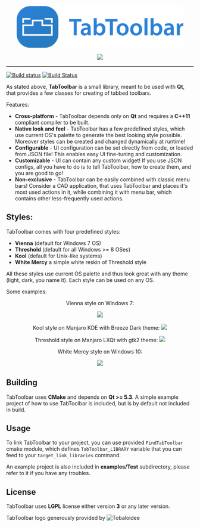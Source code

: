 <p align="center">
  <img src="https://raw.githubusercontent.com/SeriousAlexej/TabToolbar/master/screenshots/logo/logotype-a.png">
</p>

<p align="center">
  <img src="https://raw.githubusercontent.com/SeriousAlexej/TabToolbar/master/screenshots/screen.png">
</p>

-------------

[![Build status](https://ci.appveyor.com/api/projects/status/03acxnds340jgnm1?svg=true)](https://ci.appveyor.com/project/SeriousAlexej/tabtoolbar)
[![Build Status](https://travis-ci.org/SeriousAlexej/TabToolbar.svg?branch=master)](https://travis-ci.org/SeriousAlexej/TabToolbar)

As stated above, **TabToolbar** is a small library, meant to be used with **Qt**,
that provides a few classes for creating of tabbed toolbars.

Features:
  - **Cross-platform** - TabToolbar depends only on **Qt** and requires a **C++11** compliant compiler to be built.
  - **Native look and feel** - TabToolbar has a few predefined styles, which use current OS's palette to generate the best looking style possible. Moreover styles can be created and changed dynamically at runtime!
  - **Configurable** - UI configuration can be set directly from code, or loaded from JSON file! This enables easy UI fine-tuning and customization.
  - **Customizable** - UI can contain any custom widget! If you use JSON configs, all you have to do is to tell TabToolbar, how to create them, and you are good to go!
  - **Non-exclusive** - TabToolbar can be easily combined with classic menu bars! Consider a CAD application, that uses TabToolbar and places it's most used actions in it, while combining it with menu bar, which contains other less-frequently used actions.

Styles:
-------------

TabToolbar comes with four predefined styles:
  - **Vienna** (default for Windows 7 OS)
  - **Threshold** (default for all Windows >= 8 OSes)
  - **Kool** (default for Unix-like systems)
  - **White Mercy** a simple white reskin of Threshold style

All these styles use current OS palette and thus look great with any theme (light, dark, you name it).
Each style can be used on any OS.

Some examples:

<p align="center">
Vienna style on Windows 7:
</p>
<p align="center">
  <img src="https://raw.githubusercontent.com/SeriousAlexej/TabToolbar/master/screenshots/win7.png">
</p>
<p align="center">
Kool style on Manjaro KDE with Breeze Dark theme:
  <img src="https://raw.githubusercontent.com/SeriousAlexej/TabToolbar/master/screenshots/kde.png">
</p>
<p align="center">
Threshold style on Manjaro LXQt with gtk2 theme:
  <img src="https://raw.githubusercontent.com/SeriousAlexej/TabToolbar/master/screenshots/lxqt.png">
</p>
<p align="center">
White Mercy style on Windows 10:
</p>
<p align="center">
  <img src="https://raw.githubusercontent.com/SeriousAlexej/TabToolbar/master/screenshots/win10mercy.png">
</p>

Building
-------------

TabToolbar uses **CMake** and depends on **Qt >= 5.3**.
A simple example project of how to use TabToolbar is included, but is by default not included in build.

Usage
-------------

To link TabToolbar to your project, you can use provided `FindTabToolbar` cmake module, which defines `TabToolbar_LIBRARY` variable
that you can feed to your `target_link_libraries` command.

An example project is also included in **examples/Test** subdirectory, please refer to it if you have any troubles.
	
License
-------------

TabToolbar uses **LGPL** license either version **3** or any later version.

TabToolbar logo generously provided by ![Tobaloidee](https://github.com/Tobaloidee)

